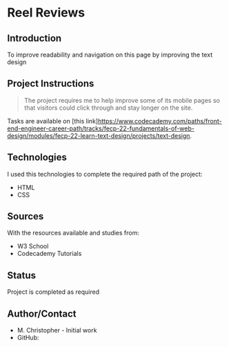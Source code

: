 # Reel Reviews

## Introduction
To improve readability and navigation on this page by improving the text design

## Project Instructions
> The project requires me to help improve some of its mobile pages so that visitors could click through and stay longer on the site.

Tasks are available on [this link]https://www.codecademy.com/paths/front-end-engineer-career-path/tracks/fecp-22-fundamentals-of-web-design/modules/fecp-22-learn-text-design/projects/text-design.

## Technologies
I used this technologies to complete the required path of the project:
* HTML
* CSS

## Sources
With the resources available and studies from:
* W3 School
* Codecademy Tutorials

## Status
Project is completed as required

## Author/Contact
* M. Christopher - Initial work
* GitHub: 